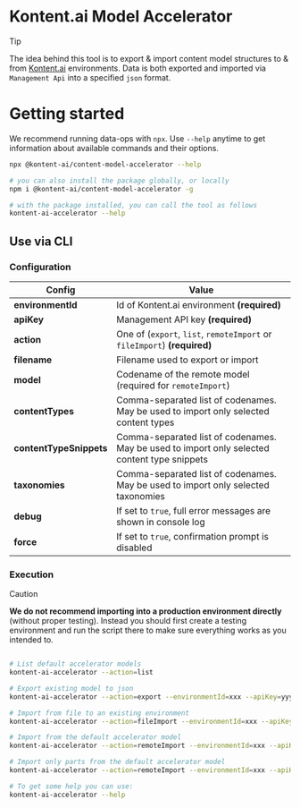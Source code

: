 # Kontent.ai Model Accelerator

> [!TIP]  
> The idea behind this tool is to export & import content model structures to & from [Kontent.ai](https://kontent.ai)
> environments. Data is both exported and imported via `Management Api` into a specified `json` format.

# Getting started

We recommend running data-ops with `npx`. Use `--help` anytime to get information about available commands and their
options.

```bash
npx @kontent-ai/content-model-accelerator --help

# you can also install the package globally, or locally
npm i @kontent-ai/content-model-accelerator -g

# with the package installed, you can call the tool as follows
kontent-ai-accelerator --help
```

## Use via CLI

### Configuration

| Config                  | Value                                                                                        |
| ----------------------- | -------------------------------------------------------------------------------------------- |
| **environmentId**       | Id of Kontent.ai environment **(required)**                                                  |
| **apiKey**              | Management API key **(required)**                                                            |
| **action**              | One of (`export`, `list`, `remoteImport` or `fileImport`) **(required)**                     |
| **filename**            | Filename used to export or import                                                            |
| **model**             | Codename of the remote model (required for `remoteImport`)                                 |
| **contentTypes**        | Comma-separated list of codenames. May be used to import only selected content types         |
| **contentTypeSnippets** | Comma-separated list of codenames. May be used to import only selected content type snippets |
| **taxonomies**          | Comma-separated list of codenames. May be used to import only selected taxonomies            |
| **debug**               | If set to `true`, full error messages are shown in console log                               |
| **force**               | If set to `true`, confirmation prompt is disabled                                            |

### Execution

> [!CAUTION]  
> **We do not recommend importing into a production environment directly** (without proper testing). Instead you
> should first create a testing environment and run the script there to make sure everything works as you intended to.

```bash

# List default accelerator models
kontent-ai-accelerator --action=list

# Export existing model to json
kontent-ai-accelerator --action=export --environmentId=xxx --apiKey=yyy --filename=my-export.json

# Import from file to an existing environment
kontent-ai-accelerator --action=fileImport --environmentId=xxx --apiKey=yyy --filename=my-export.json

# Import from the default accelerator model
kontent-ai-accelerator --action=remoteImport --environmentId=xxx --apiKey=yyy --model=advanced_model

# Import only parts from the default accelerator model
kontent-ai-accelerator --action=remoteImport --environmentId=xxx --apiKey=yyy --model=advanced_model --contentTypes=link --contentTypeSnippets=metadata --taxonomies=persona,product_type

# To get some help you can use:
kontent-ai-accelerator --help
```
